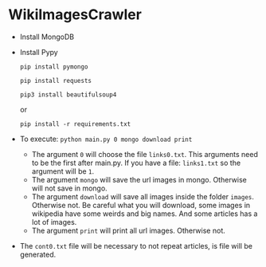 # WikiImagesCrawler

- Install MongoDB
- Install Pypy

  `pip install pymongo`
 
  `pip install requests`
  
  `pip3 install beautifulsoup4`

  or 

  `pip install -r requirements.txt`
  

- To execute: 
	`python main.py 0 mongo download print`

	- The argument `0` will choose the file `links0.txt`. This arguments need to be the first after main.py. If you have a file: `links1.txt` so the argument will be `1`.
	- The argument `mongo` will save the url images in mongo. Otherwise will not save in mongo.
	- The argument `download` will save all images inside the folder `images`. Otherwise not. Be careful what you will download, some images in wikipedia have some weirds and big names. And some articles has a lot of images.
	- The argument `print` will print all url images. Otherwise not.

- The `cont0.txt` file will be necessary to not repeat articles, is file will be generated.
